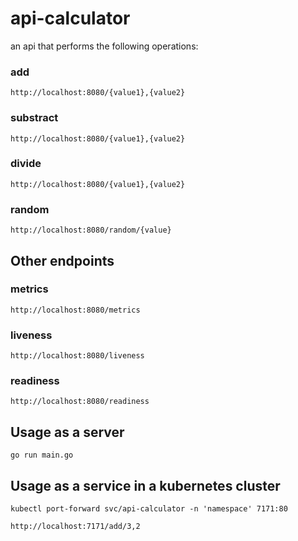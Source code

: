 # api-calculator

an api that performs the following operations:

### add
```http
http://localhost:8080/{value1},{value2}
```
### substract
```http
http://localhost:8080/{value1},{value2}
```
### divide
```http
http://localhost:8080/{value1},{value2}
```
### random
```http
http://localhost:8080/random/{value}
```
## Other endpoints

### metrics
```http
http://localhost:8080/metrics
```
### liveness
```http
http://localhost:8080/liveness
```
### readiness
```http
http://localhost:8080/readiness

```

## Usage as a server

```go run main.go```


## Usage as a service in a kubernetes cluster 

```kubectl port-forward svc/api-calculator -n 'namespace' 7171:80```

```http://localhost:7171/add/3,2```




